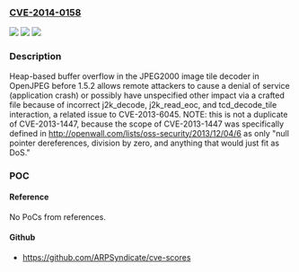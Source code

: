 ### [CVE-2014-0158](https://cve.mitre.org/cgi-bin/cvename.cgi?name=CVE-2014-0158)
![](https://img.shields.io/static/v1?label=Product&message=n%2Fa&color=blue)
![](https://img.shields.io/static/v1?label=Version&message=n%2Fa&color=blue)
![](https://img.shields.io/static/v1?label=Vulnerability&message=n%2Fa&color=brighgreen)

### Description

Heap-based buffer overflow in the JPEG2000 image tile decoder in OpenJPEG before 1.5.2 allows remote attackers to cause a denial of service (application crash) or possibly have unspecified other impact via a crafted file because of incorrect j2k_decode, j2k_read_eoc, and tcd_decode_tile interaction, a related issue to CVE-2013-6045. NOTE: this is not a duplicate of CVE-2013-1447, because the scope of CVE-2013-1447 was specifically defined in http://openwall.com/lists/oss-security/2013/12/04/6 as only "null pointer dereferences, division by zero, and anything that would just fit as DoS."

### POC

#### Reference
No PoCs from references.

#### Github
- https://github.com/ARPSyndicate/cve-scores

